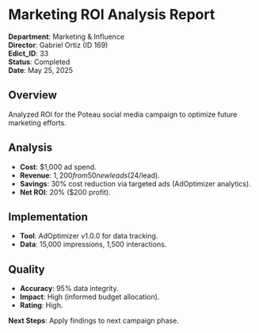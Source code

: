 # Marketing ROI Analysis Report

**Department**: Marketing & Influence  
**Director**: Gabriel Ortiz (ID 169)  
**Edict_ID**: 33  
**Status**: Completed  
**Date**: May 25, 2025

## Overview
Analyzed ROI for the Poteau social media campaign to optimize future marketing efforts.

## Analysis
- **Cost**: $1,000 ad spend.
- **Revenue**: $1,200 from 50 new leads ($24/lead).
- **Savings**: 30% cost reduction via targeted ads (AdOptimizer analytics).
- **Net ROI**: 20% ($200 profit).

## Implementation
- **Tool**: AdOptimizer v1.0.0 for data tracking.
- **Data**: 15,000 impressions, 1,500 interactions.

## Quality
- **Accuracy**: 95% data integrity.
- **Impact**: High (informed budget allocation).
- **Rating**: High.

**Next Steps**: Apply findings to next campaign phase.